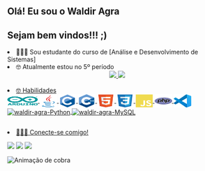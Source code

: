 ## Olá! Eu sou o Waldir Agra 

## Sejam bem vindos!!! ;)
<li>🧑🏻‍💻 Sou estudante do curso de [Análise e Desenvolvimento de Sistemas] </li>
<li>🤓 Atualmente estou no 5º período </li>

<div align="center">
  <a href="https://github.com/waldir-agra/Exercicios_Poo_Java_Faculdade">
  <img height="180em" src="https://github-readme-stats.vercel.app/api?username=waldir-agra&show_icons=true&theme=blue-green&include_all_commits=true&count_private=true"/>
  <img height="180em" src="https://github-readme-stats.vercel.app/api/top-langs/?username=waldir-agra&layout=compact&langs_count=7&theme=blue-green"/>
</div>
<div style="display: inline_block"><br>
  <li>🤓 Habilidades </li>
  <img align="center" alt="waldir-agra-Arduino" height="30" width="70" src="https://github.com/devicons/devicon/blob/master/icons/arduino/arduino-original-wordmark.svg">
  <img align="center" alt="waldir-agra-JAVA" height="30" width="40" src="https://github.com/devicons/devicon/blob/master/icons/java/java-original.svg">
  <img align="center" alt="waldir-agra-C" height="30" width="40" src="https://github.com/devicons/devicon/blob/master/icons/c/c-original.svg">
   <img align="center" alt="waldir-agra-C++" height="30" width="40" src="https://github.com/devicons/devicon/blob/master/icons/cplusplus/cplusplus-original.svg">
  <img align="center" alt="waldir-agra-HTML" height="30" width="40" src="https://raw.githubusercontent.com/devicons/devicon/master/icons/html5/html5-original.svg">
  <img align="center" alt="waldir-agra-CSS" height="30" width="40" src="https://raw.githubusercontent.com/devicons/devicon/master/icons/css3/css3-original.svg">
   <img align="center" alt="waldir-agra-Js" height="30" width="40" src="https://raw.githubusercontent.com/devicons/devicon/master/icons/javascript/javascript-plain.svg">
   <img align="center" alt="waldir-agra-PHP" height="30" width="40" src="https://github.com/devicons/devicon/blob/master/icons/php/php-original.svg">
  <img align="center" alt="waldir-agra-Vscode" height="30" width="40" src="https://github.com/devicons/devicon/blob/master/icons/vscode/vscode-original.svg">
   <img align="center" alt="waldir-agra-Python" height="30" width="70" src="https://img.shields.io/badge/python-3670A0?style=for-the-badge&logo=python&logoColor=ffdd54">
  <img align="center" alt="waldir-agra-MySQL" height="30" width="70" src="https://img.shields.io/badge/MySQL-00000F?style=for-the-badge&logo=mysql&logoColor=white">
  
</div>
  
  ##
 
<div> 
  <li>🧑🏻‍💻 Conecte-se comigo! </li>
  
  <a href="https://instagram.com/waldir_agra" target="_blank"><img src="https://img.shields.io/badge/-Instagram-%23E4405F?style=for-the-badge&logo=instagram&logoColor=white" target="_blank"></a>
  <a href = "mailto:waldiragra@gmail.com"><img src="https://img.shields.io/badge/-Gmail-%23333?style=for-the-badge&logo=gmail&logoColor=white" target="_blank"></a>
  <a href="https://www.linkedin.com/in/waldir-agra/" target="_blank"><img src="https://img.shields.io/badge/-LinkedIn-%230077B5?style=for-the-badge&logo=linkedin&logoColor=white" target="_blank"></a> 
 
![ Animação de cobra ](https://github.com/waldir-agra/waldir-agra/blob/output/github-contribution-grid-snake.svg)
  </div>
